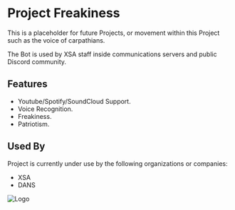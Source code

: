 # Project Freakiness

This is a placeholder for future Projects, or movement within this Project such as the voice of carpathians.

The Bot is used by XSA staff inside communications servers and public Discord community.

## Features

- Youtube/Spotify/SoundCloud Support.
- Voice Recognition.
- Freakiness.
- Patriotism.


## Used By

Project is currently under use by the following organizations or companies:

- XSA
- DANS


![Logo](https://i.ibb.co/fN6WXMS/XSA.png)
